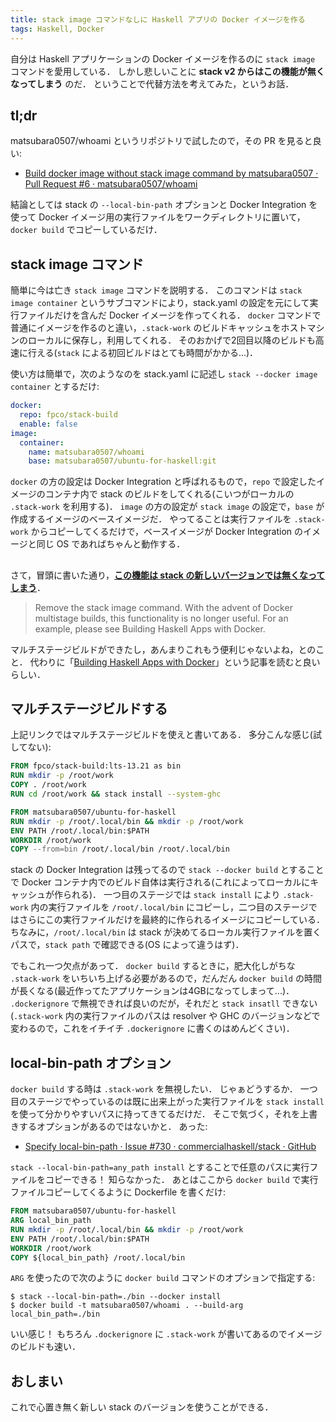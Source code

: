 ```yaml
---
title: stack image コマンドなしに Haskell アプリの Docker イメージを作る
tags: Haskell, Docker
---
```


自分は Haskell アプリケーションの Docker イメージを作るのに `stack image` コマンドを愛用している．
しかし悲しいことに **stack v2 からはこの機能が無くなってしまう** のだ．
ということで代替方法を考えてみた，というお話．

## tl;dr

matsubara0507/whoami というリポジトリで試したので，その PR を見ると良い:

- [Build docker image without stack image command by matsubara0507 · Pull Request #6 · matsubara0507/whoami](https://github.com/matsubara0507/whoami/pull/6)

結論としては stack の `--local-bin-path` オプションと Docker Integration を使って Docker イメージ用の実行ファイルをワークディレクトリに置いて，`docker build` でコピーしているだけ．

## stack image コマンド

簡単に今は亡き `stack image` コマンドを説明する．
このコマンドは `stack image container` というサブコマンドにより，stack.yaml の設定を元にして実行ファイルだけを含んだ Docker イメージを作ってくれる．
`docker` コマンドで普通にイメージを作るのと違い，`.stack-work` のビルドキャッシュをホストマシンのローカルに保存し，利用してくれる．
そのおかげで2回目以降のビルドも高速に行える(`stack` による初回ビルドはとても時間がかかる...)．

使い方は簡単で，次のようなのを stack.yaml に記述し `stack --docker image container` とするだけ:

```yaml
docker:
  repo: fpco/stack-build
  enable: false
image:
  container:
    name: matsubara0507/whoami
    base: matsubara0507/ubuntu-for-haskell:git
```

`docker` の方の設定は Docker Integration と呼ばれるもので，`repo` で設定したイメージのコンテナ内で stack のビルドをしてくれる(こいつがローカルの `.stack-work` を利用する)．
`image` の方の設定が `stack image` の設定で，`base` が作成するイメージのベースイメージだ．
やってることは実行ファイルを `.stack-work` からコピーしてくるだけで，ベースイメージが Docker Integration のイメージと同じ OS であればちゃんと動作する．

##

さて，冒頭に書いた通り，[**この機能は stack の新しいバージョンでは無くなってしまう**](https://github.com/commercialhaskell/stack/blob/c0c6510741a0f3e2f687a4fecf9b0ae625fca12a/ChangeLog.md#v2101-release-candidate)．

> Remove the stack image command. With the advent of Docker multistage builds, this functionality is no longer useful. For an example, please see Building Haskell Apps with Docker.

マルチステージビルドができたし，あんまりこれもう便利じゃないよね，とのこと．
代わりに「[Building Haskell Apps with Docker](https://www.fpcomplete.com/blog/2017/12/building-haskell-apps-with-docker/)」という記事を読むと良いらしい．

## マルチステージビルドする

上記リンクではマルチステージビルドを使えと書いてある．
多分こんな感じ(試してない):

```dockerfile
FROM fpco/stack-build:lts-13.21 as bin
RUN mkdir -p /root/work
COPY . /root/work
RUN cd /root/work && stack install --system-ghc

FROM matsubara0507/ubuntu-for-haskell
RUN mkdir -p /root/.local/bin && mkdir -p /root/work
ENV PATH /root/.local/bin:$PATH
WORKDIR /root/work
COPY --from=bin /root/.local/bin /root/.local/bin
```

stack の Docker Integration は残ってるので `stack --docker build` とすることで Docker コンテナ内でのビルド自体は実行される(これによってローカルにキャッシュが作られる)．
一つ目のステージでは `stack install` により `.stack-work` 内の実行ファイルを `/root/.local/bin` にコピーし，二つ目のステージではさらにこの実行ファイルだけを最終的に作られるイメージにコピーしている．
ちなみに，`/root/.local/bin` は stack が決めてるローカル実行ファイルを置くパスで，`stack path` で確認できる(OS によって違うはず)．

でもこれ一つ欠点があって．
`docker build` するときに，肥大化しがちな `.stack-work` をいちいち上げる必要があるので，だんだん `docker build` の時間が長くなる(最近作ってたアプリケーションは4GBになってしまって...)．
`.dockerignore` で無視できれば良いのだが，それだと `stack insatll` できない(`.stack-work` 内の実行ファイルのパスは resolver や GHC のバージョンなどで変わるので，これをイチイチ `.dockerignore` に書くのはめんどくさい)．

## local-bin-path オプション

`docker build` する時は `.stack-work` を無視したい．
じゃぁどうするか．
一つ目のステージでやっているのは既に出来上がった実行ファイルを `stack install` を使って分かりやすいパスに持ってきてるだけだ．
そこで気づく，それを上書きするオプションがあるのではないかと．
あった:

- [Specify local-bin-path · Issue #730 · commercialhaskell/stack · GitHub](https://github.com/commercialhaskell/stack/issues/730)

`stack --local-bin-path=any_path install` とすることで任意のパスに実行ファイルをコピーできる！
知らなかった．
あとはここから `docker build` で実行ファイルコピーしてくるように Dockerfile を書くだけ:

```Dockerfile
FROM matsubara0507/ubuntu-for-haskell
ARG local_bin_path
RUN mkdir -p /root/.local/bin && mkdir -p /root/work
ENV PATH /root/.local/bin:$PATH
WORKDIR /root/work
COPY ${local_bin_path} /root/.local/bin
```

`ARG` を使ったので次のように `docker build` コマンドのオプションで指定する:

```
$ stack --local-bin-path=./bin --docker install
$ docker build -t matsubara0507/whoami . --build-arg local_bin_path=./bin
```

いい感じ！
もちろん `.dockerignore` に `.stack-work` が書いてあるのでイメージのビルドも速い．

## おしまい

これで心置き無く新しい stack のバージョンを使うことができる．
